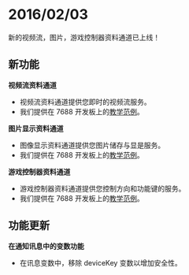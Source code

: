 # 2016/02/03


新的视频流，图片，游戏控制器资料通道已上线！

## 新功能

**视频流资料通道**

* 视频流资料通道提供您即时的视频流服务。
* 我们提供在 7688 开发板上的[教学范例](../tutorial/7688_videostream_tutorial)。

**图片显示资料通道**

* 图像显示资料通道提供您图片储存与显是服务。
* 我们提供在 7688 开发板上的[教学范例](../tutorial/7688_imagedisplay_tutorial)。

**游戏控制器资料通道**

* 游戏控制器资料通道提供您控制方向和功能键的服务。
* 我们提供在 7688 开发板上的[教学范例](../tutorial/7688_gamepad_tutorial)。


## 功能更新

**在通知讯息中的变数功能**

* 在讯息变数中，移除 deviceKey 变数以增加安全性。

